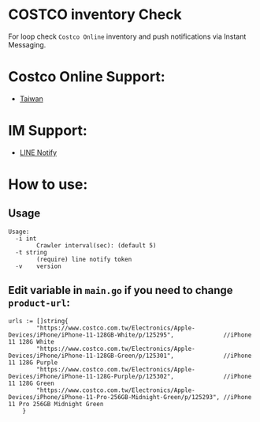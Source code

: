 # COSTCO inventory Check

For loop check `Costco Online` inventory and push notifications via Instant Messaging.

# Costco Online Support:
- [Taiwan](https://www.costco.com.tw/)

# IM Support:
- [LINE Notify](https://notify-bot.line.me/)


# How to use:
## Usage
```
Usage:
  -i int
        Crawler interval(sec): (default 5)
  -t string
        (require) line notify token
  -v    version
```

## Edit variable in `main.go` if you need to change `product-url`:

```
urls := []string{
		"https://www.costco.com.tw/Electronics/Apple-Devices/iPhone/iPhone-11-128GB-White/p/125295",              //iPhone 11 128G White
		"https://www.costco.com.tw/Electronics/Apple-Devices/iPhone/iPhone-11-128GB-Green/p/125301",              //iPhone 11 128G Purple
		"https://www.costco.com.tw/Electronics/Apple-Devices/iPhone/iPhone-11-128G-Purple/p/125302",              //iPhone 11 128G Green
		"https://www.costco.com.tw/Electronics/Apple-Devices/iPhone/iPhone-11-Pro-256GB-Midnight-Green/p/125293", //iPhone 11 Pro 256GB Midnight Green
	}
```